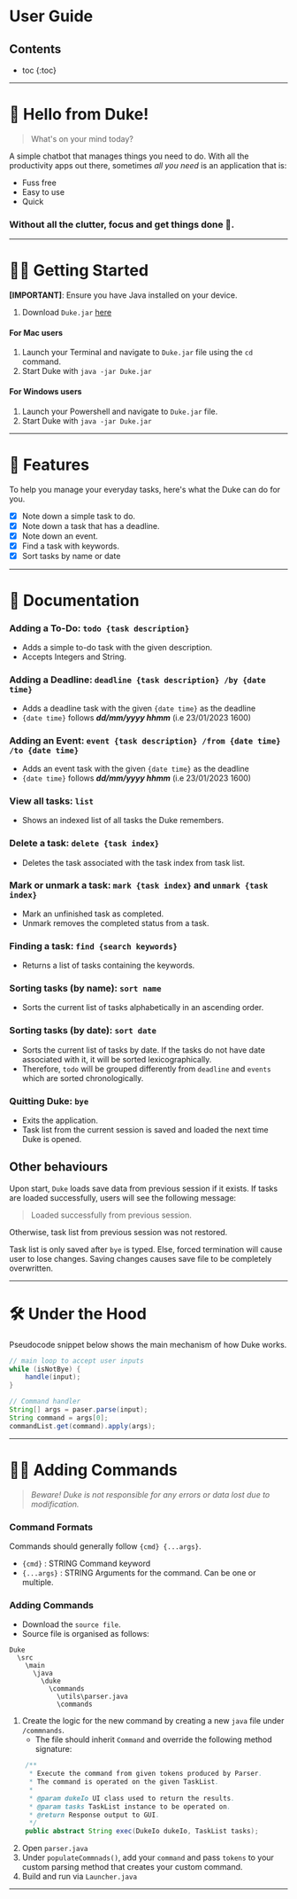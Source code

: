 # User Guide


## Contents
* toc
{:toc}

---
# 👋  Hello from Duke!
> What's on your mind today?

A simple chatbot that manages things you need to do. With all the productivity apps out there, sometimes _all you need_ is an application that is:
- Fuss free
- Easy to use
- Quick

### **Without** all the clutter, focus and get things done 💯.

---

# 🙋‍♂️ Getting Started

****[IMPORTANT]****: Ensure you have Java installed on your device.

1. Download `Duke.jar` [here](https://github.com/arkarsg/ip/releases/download/A-Release/Duke.jar)

#### For Mac users
1. Launch your Terminal and navigate to `Duke.jar` file using the `cd` command.
2. Start Duke with `java -jar Duke.jar`

#### For Windows users
1. Launch your Powershell and navigate to `Duke.jar` file.
2. Start Duke with `java -jar Duke.jar`

---
# 🧐 Features

To help you manage your everyday tasks, here's what the Duke can do for you.
- [x] Note down a simple task to do.
- [x] Note down a task that has a deadline.
- [x] Note down an event.
- [x] Find a task with keywords.
- [x] Sort tasks by name or date

---
# 📖 Documentation

### Adding a To-Do: `todo {task description}`
- Adds a simple to-do task with the given description.
- Accepts Integers and String.

### Adding a Deadline: `deadline {task description} /by {date time}`
- Adds a deadline task with the given `{date time}` as the deadline
- `{date time}` follows ***dd/mm/yyyy hhmm*** (i.e 23/01/2023 1600)

### Adding an Event: `event {task description} /from {date time} /to {date time}`
- Adds an event task with the given `{date time}` as the deadline
- `{date time}` follows ***dd/mm/yyyy hhmm*** (i.e 23/01/2023 1600)

### View all tasks: `list`
- Shows an indexed list of all tasks the Duke remembers.

### Delete a task: `delete {task index}`
- Deletes the task associated with the task index from task list.

### Mark or unmark a task: `mark {task index}` and `unmark {task index}`
- Mark an unfinished task as completed.
- Unmark removes the completed status from a task.

### Finding a task: `find {search keywords}`
- Returns a list of tasks containing the keywords.

### Sorting tasks (by name): `sort name`
- Sorts the current list of tasks alphabetically in an ascending order.

### Sorting tasks (by date): `sort date`
- Sorts the current list of tasks by date. If the tasks do not have date associated with it, it will be sorted lexicographically.
- Therefore, `todo` will be grouped differently from `deadline` and `events` which are sorted chronologically.

### Quitting Duke: `bye`
- Exits the application.
- Task list from the current session is saved and loaded the next time Duke is opened.


## Other behaviours
Upon start, `Duke` loads save data from previous session if it exists. If tasks are loaded successfully, users will see the following message:
> Loaded successfully from previous session.

Otherwise, task list from previous session was not restored.

Task list is only saved after `bye` is typed. Else, forced termination will cause user to lose changes. Saving changes causes save file to be completely overwritten.


---
# 🛠 Under the Hood

Pseudocode snippet below shows the main mechanism of how Duke works.

``` java
// main loop to accept user inputs
while (isNotBye) {
    handle(input);
}

// Command handler
String[] args = paser.parse(input);
String command = args[0];
commandList.get(command).apply(args);
```
---
# 👷‍♂️ Adding Commands
> _Beware! Duke is not responsible for any errors or data lost due to modification._

### Command Formats
Commands should generally follow `{cmd} {...args}`.  
- `{cmd}` : STRING Command keyword
- `{...args}` : STRING Arguments for the command. Can be one or multiple. 

### Adding Commands
- Download the `source file`.
- Source file is organised as follows:
```
Duke
  \src
    \main
      \java
        \duke
          \commands
            \utils\parser.java
            \commands
```

1. Create the logic for the new command by creating a new `java` file under `/commnands`.
    - The file should inherit `Command` and override the following method signature:

``` java
    /**
     * Execute the command from given tokens produced by Parser.
     * The command is operated on the given TaskList.
     *
     * @param dukeIo UI class used to return the results.
     * @param tasks TaskList instance to be operated on.
     * @return Response output to GUI.
     */
    public abstract String exec(DukeIo dukeIo, TaskList tasks);
```
2. Open `parser.java`
3. Under `populateCommnads()`, add your `command` and pass `tokens` to your custom parsing method that creates your custom command.
4. Build and run via `Launcher.java`

---
